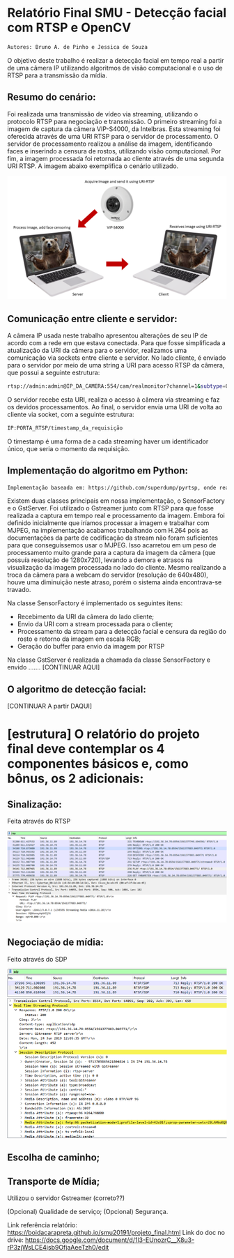 # Relatório Final SMU - Detecção facial com RTSP e OpenCV

```sh
Autores: Bruno A. de Pinho e Jessica de Souza
```

O objetivo deste trabalho é realizar a detecção facial em tempo real a partir de uma câmera IP utilizando algoritmos de visão computacional e o uso de RTSP para a transmissão da mídia.

## Resumo do cenário:
Foi realizada uma transmissão de vídeo via streaming, utilizando o protocolo RTSP para negociação e transmissão. O primeiro streaming foi a imagem de captura da câmera VIP-S4000, da Intelbras. Esta streaming foi oferecida através de uma URI RTSP para o servidor de processamento. O servidor de processamento realizou a análise da imagem, identificando faces e inserindo a censura de rostos, utilizando visão computacional. Por fim, a imagem processada foi retornada ao cliente através de uma segunda URI RTSP. A imagem abaixo exemplifica o cenário utilizado.
 

[![CenarioRede](https://github.com/jessicasouzajds/SMU/blob/face_detect/Images/cenario.png)](https://github.com/jessicasouzajds/SMU/blob/face_detect/Images/cenario.png) 
 
## Comunicação entre cliente e servidor:

A câmera IP usada neste trabalho apresentou alterações de seu IP de acordo com a rede em que estava conectada. Para que fosse simplificada a atualização da URI da câmera para o servidor, realizamos uma comunicação via sockets entre cliente e servidor. No lado cliente, é enviado para o servidor por meio de uma string a URI para acesso RTSP da câmera, que possui a seguinte estrutura:

```sh
rtsp://admin:admin@IP_DA_CAMERA:554/cam/realmonitor?channel=1&subtype=0
```
O servidor recebe esta URI, realiza o acesso à câmera via streaming e faz os devidos processamentos. Ao final, o servidor envia uma URI de volta ao cliente via socket, com a seguinte estrutura:

```sh
IP:PORTA_RTSP/timestamp_da_requisição
```
O timestamp é uma forma de a cada streaming haver um identificador único, que seria o momento da requisição.

## Implementação do algoritmo em Python:

```sh
Implementação baseada em: https://github.com/superdump/pyrtsp, onde realizamos a instalação de todas as extensões recomendadas para o funcionamento do programa.
```

Existem duas classes principais em nossa implementação, o SensorFactory e o GstServer. Foi utilizado o Gstreamer junto com RTSP para que fosse realizada a captura em tempo real e processamento da imagem. Embora foi definido inicialmente que iríamos processar a imagem e trabalhar com MJPEG, na implementação acabamos trabalhando com H.264 pois as documentações da parte de codificação da stream não foram suficientes para que conseguíssemos usar o MJPEG. Isso acarretou em um peso de processamento muito grande para a captura da imagem da câmera (que possuía resolução de 1280x720), levando a demora e atrasos na visualização da imagem processada no lado do cliente. Mesmo realizando a troca da câmera para a webcam do servidor (resolução de 640x480), houve uma diminuição neste atraso, porém o sistema ainda encontrava-se travado.

Na classe SensorFactory é implementado os seguintes itens:
- Recebimento da URI da câmera do lado cliente;
- Envio da URI com a stream processada para o cliente;
- Processamento da stream para a detecção facial e censura da região do rosto e retorno da imagem em escala RGB;
- Geração do buffer para envio da imagem por RTSP

Na classe GstServer é realizada a chamada da classe SensorFactory e envido ....... [CONTINUAR AQUI]


## O algoritmo de detecção facial:
[CONTINUAR A partir DAQUI]


# [estrutura] O relatório do projeto final deve contemplar os 4 componentes básicos e, como bônus, os 2 adicionais:

## Sinalização:
Feita através do RTSP

[![CenarioRtsp](https://github.com/jessicasouzajds/SMU/blob/face_detect/Images/wire-rtsp.PNG)](https://github.com/jessicasouzajds/SMU/blob/face_detect/Images/wire-rtsp.PNG) 

## Negociação de mídia:
Feito através do SDP

[![Cenariosdp](https://github.com/jessicasouzajds/SMU/blob/face_detect/Images/wire-sdp.PNG)](https://github.com/jessicasouzajds/SMU/blob/face_detect/Images/wire-sdp.PNG) 


## Escolha de caminho;

## Transporte de Mídia;
Utilizou o servidor Gstreamer (correto??)


(Opcional) Qualidade de serviço;
(Opcional) Segurança.

Link referência relatório: https://boidacarapreta.github.io/smu20191/projeto_final.html
Link do doc no drive: https://docs.google.com/document/d/1l3-EUnozrC__X8u3-rP3zjWsLCE4jsb9OfjaAeeTzh0/edit
